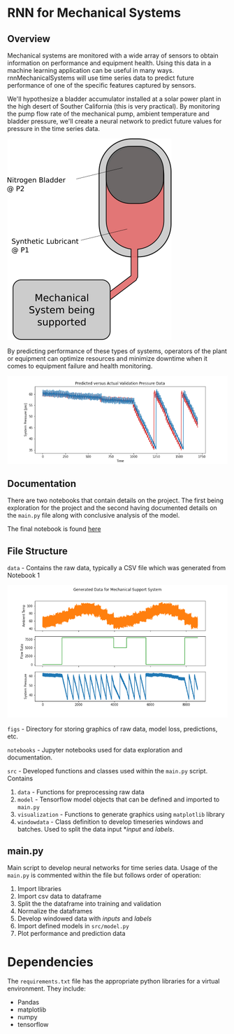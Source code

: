 # RNN for Mechanical Systems

## Overview

Mechanical systems are monitored with a wide array of sensors to obtain information on performance and equipment health. Using this data in a machine learning application can be useful in many ways. rnnMechanicalSystems will use time series data to predict future performance of one of the specific features captured by sensors.

We'll hypothesize a bladder accumulator installed at a solar power plant in the high desert of Souther California (this is very practical). By monitoring the pump flow rate of the mechanical pump, ambient temperature and bladder pressure, we'll create a neural network to predict future values for pressure in the time series data.

![](./figs/BladderAccumulator.png )

By predicting performance of these types of systems, operators of the plant or equipment can optimize resources and minimize downtime when it comes to equipment failure and health monitoring.

![](./figs/Actual_v_Predicted.png)

## Documentation

There are two notebooks that contain details on the project. The first being exploration for the project and the second having documented details on the `main.py` file along with conclusive analysis of the model.

The final notebook is found [here](https://github.com/Yettimania/rnnMechSystem/blob/main/notebooks/2%20-%20Recurrent%20Neural%20Networks%20for%20Sensor%20Data%20in%20Mechanical%20Systems%20FINAL.ipynb)

## File Structure

`data` - Contains the raw data, typically a CSV file which was generated from Notebook 1

![](./figs/RawData.png)

`figs` - Directory for storing graphics of raw data, model loss, predictions, etc.

`notebooks` - Jupyter notebooks used for data exploration and documentation.

`src` - Developed functions and classes used within the `main.py` script. Contains
1. `data` - Functions for preprocessing raw data
2. `model` - Tensorflow model objects that can be defined and imported to `main.py`
3. `visualization` - Functions to generate graphics using `matplotlib` library
4. `windowdata` - Class definition to develop timeseries windows and batches. Used to split the data input **input* and *labels*.

## main.py
Main script to develop neural networks for time series data. Usage of the `main.py` is commented within the file but follows order of operation:

1. Import libraries
2. Import csv data to dataframe
3. Split the the dataframe into training and validation
4. Normalize the dataframes
5. Develop windowed data with *inputs* and *labels*
6. Import defined models in `src/model.py`
7. Plot performance and prediction data

# Dependencies
The `requirements.txt` file has the appropriate python libraries for a virtual environment. They include:

- Pandas
- matplotlib
- numpy
- tensorflow
